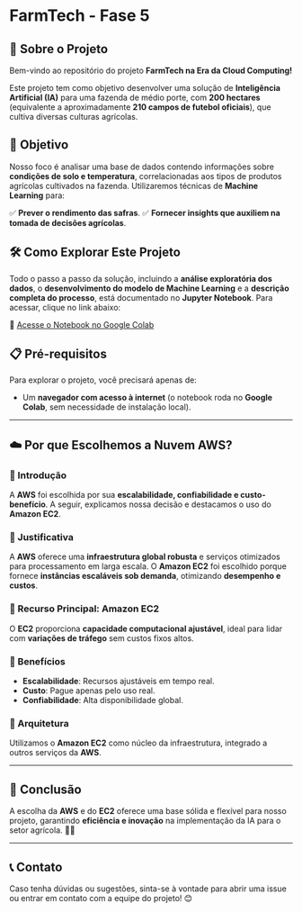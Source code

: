 # FarmTech - Fase 5

## 📌 Sobre o Projeto
Bem-vindo ao repositório do projeto **FarmTech na Era da Cloud Computing!**

Este projeto tem como objetivo desenvolver uma solução de **Inteligência Artificial (IA)** para uma fazenda de médio porte, com **200 hectares** (equivalente a aproximadamente **210 campos de futebol oficiais**), que cultiva diversas culturas agrícolas.

## 🎯 Objetivo

Nosso foco é analisar uma base de dados contendo informações sobre **condições de solo e temperatura**, correlacionadas aos tipos de produtos agrícolas cultivados na fazenda. Utilizaremos técnicas de **Machine Learning** para:

✅ **Prever o rendimento das safras**.
✅ **Fornecer insights que auxiliem na tomada de decisões agrícolas**.

## 🛠 Como Explorar Este Projeto

Todo o passo a passo da solução, incluindo a **análise exploratória dos dados**, o **desenvolvimento do modelo de Machine Learning** e a **descrição completa do processo**, está documentado no **Jupyter Notebook**. Para acessar, clique no link abaixo:

📂 [Acesse o Notebook no Google Colab](https://colab.research.google.com/drive/1X0IJgNZXU0HKwvftT_X3ZrtLTBDIrJqX)

## 📋 Pré-requisitos

Para explorar o projeto, você precisará apenas de:
- Um **navegador com acesso à internet** (o notebook roda no **Google Colab**, sem necessidade de instalação local).

---

## ☁️ Por que Escolhemos a Nuvem AWS?

### 🔹 Introdução
A **AWS** foi escolhida por sua **escalabilidade, confiabilidade e custo-benefício**. A seguir, explicamos nossa decisão e destacamos o uso do **Amazon EC2**.

### 🔹 Justificativa
A **AWS** oferece uma **infraestrutura global robusta** e serviços otimizados para processamento em larga escala. O **Amazon EC2** foi escolhido porque fornece **instâncias escaláveis sob demanda**, otimizando **desempenho e custos**.

### 🔹 Recurso Principal: Amazon EC2
O **EC2** proporciona **capacidade computacional ajustável**, ideal para lidar com **variações de tráfego** sem custos fixos altos.

### 🔹 Benefícios
- **Escalabilidade**: Recursos ajustáveis em tempo real.
- **Custo**: Pague apenas pelo uso real.
- **Confiabilidade**: Alta disponibilidade global.

### 🔹 Arquitetura
Utilizamos o **Amazon EC2** como núcleo da infraestrutura, integrado a outros serviços da **AWS**.

---

## 🔎 Conclusão
A escolha da **AWS** e do **EC2** oferece uma base sólida e flexível para nosso projeto, garantindo **eficiência e inovação** na implementação da IA para o setor agrícola. 🚀🌱

---

## 📞 Contato
Caso tenha dúvidas ou sugestões, sinta-se à vontade para abrir uma issue ou entrar em contato com a equipe do projeto! 😊
